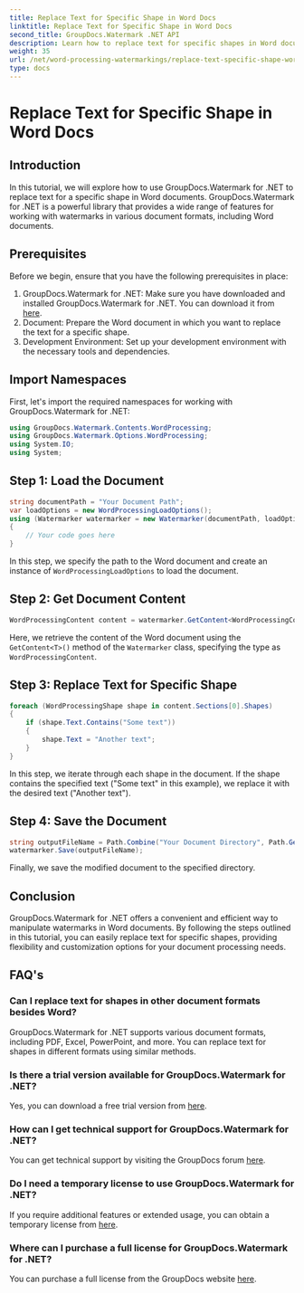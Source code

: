 ```yaml
---
title: Replace Text for Specific Shape in Word Docs
linktitle: Replace Text for Specific Shape in Word Docs
second_title: GroupDocs.Watermark .NET API
description: Learn how to replace text for specific shapes in Word documents using GroupDocs.Watermark for .NET. Follow our step-by-step tutorial.
weight: 35
url: /net/word-processing-watermarkings/replace-text-specific-shape-word-docs/
type: docs
---
```

# Replace Text for Specific Shape in Word Docs

## Introduction
In this tutorial, we will explore how to use GroupDocs.Watermark for .NET to replace text for a specific shape in Word documents. GroupDocs.Watermark for .NET is a powerful library that provides a wide range of features for working with watermarks in various document formats, including Word documents.
## Prerequisites
Before we begin, ensure that you have the following prerequisites in place:
1. GroupDocs.Watermark for .NET: Make sure you have downloaded and installed GroupDocs.Watermark for .NET. You can download it from [here](https://releases.groupdocs.com/Watermark/net/).
2. Document: Prepare the Word document in which you want to replace the text for a specific shape.
3. Development Environment: Set up your development environment with the necessary tools and dependencies.

## Import Namespaces
First, let's import the required namespaces for working with GroupDocs.Watermark for .NET:
```csharp
using GroupDocs.Watermark.Contents.WordProcessing;
using GroupDocs.Watermark.Options.WordProcessing;
using System.IO;
using System;
```
## Step 1: Load the Document
```csharp
string documentPath = "Your Document Path";
var loadOptions = new WordProcessingLoadOptions();
using (Watermarker watermarker = new Watermarker(documentPath, loadOptions))
{
    // Your code goes here
}
```
In this step, we specify the path to the Word document and create an instance of `WordProcessingLoadOptions` to load the document.
## Step 2: Get Document Content
```csharp
WordProcessingContent content = watermarker.GetContent<WordProcessingContent>();
```
Here, we retrieve the content of the Word document using the `GetContent<T>()` method of the `Watermarker` class, specifying the type as `WordProcessingContent`.
## Step 3: Replace Text for Specific Shape
```csharp
foreach (WordProcessingShape shape in content.Sections[0].Shapes)
{
    if (shape.Text.Contains("Some text"))
    {
        shape.Text = "Another text";
    }
}
```
In this step, we iterate through each shape in the document. If the shape contains the specified text ("Some text" in this example), we replace it with the desired text ("Another text").
## Step 4: Save the Document
```csharp
string outputFileName = Path.Combine("Your Document Directory", Path.GetFileName(documentPath));
watermarker.Save(outputFileName);
```
Finally, we save the modified document to the specified directory.

## Conclusion
GroupDocs.Watermark for .NET offers a convenient and efficient way to manipulate watermarks in Word documents. By following the steps outlined in this tutorial, you can easily replace text for specific shapes, providing flexibility and customization options for your document processing needs.
## FAQ's
### Can I replace text for shapes in other document formats besides Word?
GroupDocs.Watermark for .NET supports various document formats, including PDF, Excel, PowerPoint, and more. You can replace text for shapes in different formats using similar methods.
### Is there a trial version available for GroupDocs.Watermark for .NET?
Yes, you can download a free trial version from [here](https://releases.groupdocs.com/).
### How can I get technical support for GroupDocs.Watermark for .NET?
You can get technical support by visiting the GroupDocs forum [here](https://forum.groupdocs.com/c/watermark/19).
### Do I need a temporary license to use GroupDocs.Watermark for .NET?
If you require additional features or extended usage, you can obtain a temporary license from [here](https://purchase.groupdocs.com/temporary-license/).
### Where can I purchase a full license for GroupDocs.Watermark for .NET?
You can purchase a full license from the GroupDocs website [here](https://purchase.groupdocs.com/buy).
